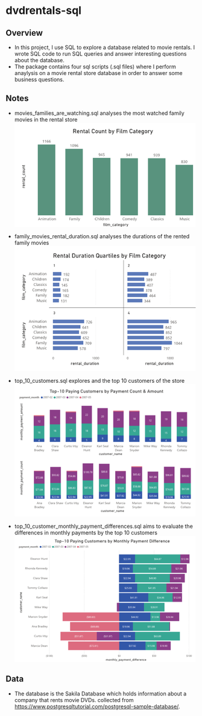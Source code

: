 # dvdrentals-sql

## Overview
- In this project, I use SQL to explore a database related to movie rentals. I wrote SQL code to run SQL queries and answer interesting questions about the database.
- The package contains four sql scripts (.sql files) where I perform anaylysis on a movie rental store database in order to answer some business questions.

## Notes
- movies_families_are_watching.sql analyses the most watched family movies in the rental store\
![movies_families_are_watching](https://github.com/claireon/dvdrentals-sql/blob/main/fam_mov_viz.png)

- family_movies_rental_duration.sql analyses the durations of the rented family movies
![family_movies_rental_duration](https://github.com/claireon/dvdrentals-sql/blob/main/image.png)

- top_10_customers.sql explores and the top 10 customers of the store
![top_10_customers](https://github.com/claireon/dvdrentals-sql/blob/main/top_10_customers_viz.png)

- top_10_customer_monthly_payment_differences.sql aims to evaluate the differences in monthly payments by the top 10 customers
![top_10_customer_monthly_payment_differences](https://github.com/claireon/dvdrentals-sql/blob/main/top_10_pay_diff.png)

## Data
- The database is the Sakila Database which holds information about a company that rents movie DVDs. collected from https://www.postgresqltutorial.com/postgresql-sample-database/.
